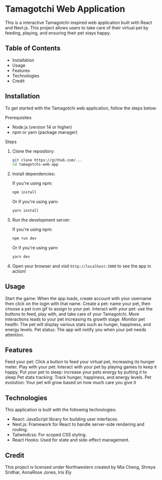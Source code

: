 # Tamagotchi Web Application

This is a interactive Tamagotchi-inspired web application built with React and Next.js. This project allows users to take care of their virtual pet by feeding, playing, and ensuring their pet stays happy.

## Table of Contents

- Installation
- Usage
- Features
- Technologies
- Credit 


## Installation

To get started with the Tamagotchi web application, follow the steps below:

Prerequisites
- Node.js (version 14 or higher)
- npm or yarn (package manager)

Steps

1. Clone the repository:
   ```bash
   git clone https://github.com/...
   cd tamagotchi-web-app
   ```

2. Install dependencies:
   
   If you're using npm:

   ```bash
   npm install
   ```

   Or if you're using yarn:

   ```bash
   yarn install
   ```

4. Run the development server:

   If you're using npm:

   ```bash
   npm run dev
   ```

   Or if you're using yarn:

   ```bash
   yarn dev
   ```

5. Open your browser and visit `http://localhost:3000` to see the app in action!

## Usage
Start the game: When the app loads, create account with your username then click on the login with that name.
Create a pet: name your pet, then choose a pet icon gif to assign to your pet.
Interact with your pet: use the buttons to feed, play with, and take care of your Tamagotchi. More interactions leads to your pet increasing its growth stage.
Monitor pet health: The pet will display various stats such as hunger, happiness, and energy levels.
Pet status: The app will notify you when your pet needs attention.

## Features
Feed your pet: Click a button to feed your virtual pet, increasing its hunger meter.
Play with your pet: Interact with your pet by playing games to keep it happy.
Put your pet to sleep: increase your pets energy by putting it to sleep
Pet stats tracking: Track hunger, happiness, and energy levels.
Pet evolution: Your pet will grow based on how much care you give it

## Technologies

This application is built with the following technologies:

- React: JavaScript library for building user interfaces.
- Next.js: Framework for React to handle server-side rendering and routing.
- Tailwindcss: For scoped CSS styling.
- React Hooks: Used for state and side-effect management.

## Credit

This project is licensed under Northwestern created by Mia Cheng, Shreya Sridhar, AnnaRose Jones, Iris Ely

